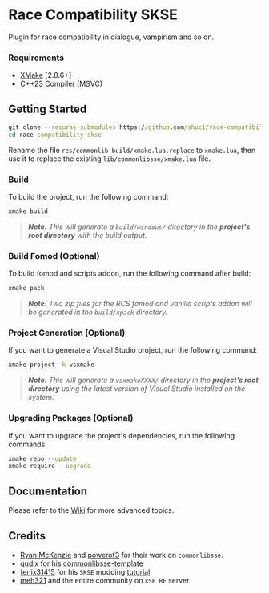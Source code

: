 # Race Compatibility SKSE

Plugin for race compatibility in dialogue, vampirism and so on.
### Requirements
* [XMake](https://xmake.io) [2.8.6+]
* C++23 Compiler (MSVC)

## Getting Started
```bat
git clone --recurse-submodules https://github.com/shuc1/race-compatibility-skse.git
cd race-compatibility-skse
```

Rename the file `res/commonlib-build/xmake.lua.replace` to `xmake.lua`, then use it to replace the existing `lib/commonlibsse/xmake.lua` file.
### Build
To build the project, run the following command:
```bat
xmake build
```

> ***Note:*** *This will generate a `build/windows/` directory in the **project's root directory** with the build output.*
### Build Fomod (Optional)
To build fomod and scripts addon, run the following command after build:
```bat
xmake pack
```

> ***Note:*** *Two zip files for the RCS fomod and vanilla scripts addon will be generated in the `build/xpack` directory.*
### Project Generation (Optional)
If you want to generate a Visual Studio project, run the following command:
```bat
xmake project -k vsxmake
```

> ***Note:*** *This will generate a `vsxmakeXXXX/` directory in the **project's root directory** using the latest version of Visual Studio installed on the system.*
### Upgrading Packages (Optional)
If you want to upgrade the project's dependencies, run the following commands:
```bat
xmake repo --update
xmake require --upgrade
```

## Documentation
Please refer to the [Wiki](../../wiki/Home) for more advanced topics.

## Credits
- [Ryan McKenzie](https://github.com/Ryan-rsm-McKenzie) and [powerof3](https://github.com/powerof3) for their work on `commonlibsse`.
- [qudix](https://github.com/qudix) for his [commonlibsse-template](https://github.com/qudix/commonlibsse-template)
- [fenix31415](https://github.com/fenix31415) for his `SKSE` modding [tutorial](https://www.youtube.com/watch?v=PunbccQr9xk)
- [meh321](https://github.com/meh321) and the entire community on `xSE RE` server